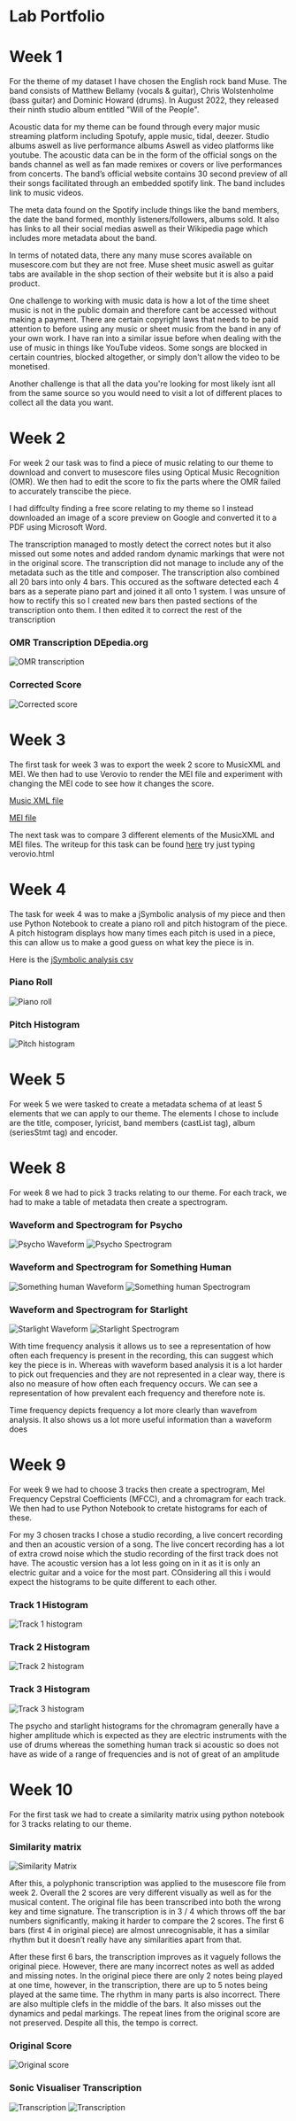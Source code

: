 # Lab Portfolio

# Week 1
For the theme of my dataset I have chosen the English rock band Muse. The band consists of Matthew Bellamy (vocals & guitar), Chris Wolstenholme (bass guitar) and Dominic Howard (drums). In August 2022, they released their ninth studio album entitled "Will of the People".

Acoustic data for my theme can be found through every major music streaming platform including Spotufy, apple music, tidal, deezer. Studio albums aswell as live performance albums Aswell as video platforms like youtube. The acoustic data can be in the form of the official songs on the bands channel as well as fan made remixes or covers or live performances from concerts. The band’s official website contains 30 second preview of all their songs facilitated through an embedded spotify link. The band includes link to music videos. 

The meta data found on the Spotify include things like the band members, the date the band formed, monthly listeners/followers, albums sold. It also has links to all their social medias aswell as their Wikipedia page which includes more metadata about the band.

In terms of notated data, there any many muse scores available on musescore.com but they are not free. Muse sheet music aswell as guitar tabs are available in the shop section of their website but it is also a paid product.

One challenge to working with music data is how a lot of the time sheet music is not in the public domain and therefore cant be accessed without making a payment. There are certain copyright laws that needs to be paid attention to before using any music or sheet music from the band in any of your own work. I have ran into a similar issue before when dealing with the use of music in things like YouTube videos. Some songs are blocked in certain countries, blocked altogether, or simply don't allow the video to be monetised.

Another challenge is that all the data you're looking for most likely isnt all from the same source so you would need to visit a lot of different places to collect all the data you want.

# Week 2
For week 2 our task was to find a piece of music relating to our theme to download and convert to musescore files using Optical Music Recognition (OMR). We then had to edit the score to fix the parts where the OMR failed to accurately transcibe the piece.

I had diffculty finding a free score relating to my theme so I instead downloaded an image of a score preview on Google and converted it to a PDF using Microsoft Word.

The transcription managed to mostly detect the correct notes but it also missed out some notes and added random dynamic markings that were not in the original score. The transcription did not manage to include any of the metadata such as the title and composer. The transcription also combined all 20 bars into only 4 bars. This occured as the software detected each 4 bars as a seperate piano part and joined it all onto 1 system.  I was unsure of how to rectify this so I created new bars then pasted sections of the transcription onto them. I then edited it to correct the rest of the transcription

### OMR Transcription DEpedia.org
![OMR transcription](data/Week%202/OMR_transcription.png)

### Corrected Score

![Corrected score](data/Week%202/Corrected_week_2_score.png)

# Week 3

The first task for week 3 was to export the week 2 score to MusicXML and MEI. We then had to use Verovio to render the MEI file and experiment with changing the MEI code to see how it changes the score.

[Music XML file](https://github.com/sjt4825/MCA-2022/blob/master/data/Week%203/Starlight.musicxml)

[MEI file](https://github.com/sjt4825/MCA-2022/blob/master/data/Week%203/Starlight.mei)

The next task was to compare 3 different elements of the MusicXML and MEI files. The writeup for this task can be found [here](https://github.com/sjt4825/MCA-2022/blob/master/verovio.html) try just typing verovio.html

# Week 4

The task for week 4 was to make a jSymbolic analysis of my piece and then use Python Notebook to create a piano roll and pitch histogram of the piece. A pitch histogram displays how many times each pitch is used in a piece, this can allow us to make a good guess on what key the piece is in.

Here is the [jSymbolic analysis csv](https://github.com/sjt4825/MCA-2022/blob/master/data/Week%204/jsymbolic%20analysis.csv)

### Piano Roll

![Piano roll](data/Week%204/Piano%20roll.png)

### Pitch Histogram

![Pitch histogram](data/Week%204/Pitch%20Histogram.png)

# Week 5

For week 5 we were tasked to create a metadata schema of at least 5 elements that we can apply to our theme. The elements I chose to include are the title, composer, lyricist, band members (castList tag), album (seriesStmt tag) and encoder.


# Week 8

For week 8 we had to pick 3 tracks relating to our theme. For each track, we had to make a table of metadata then create a spectrogram.

### Waveform and Spectrogram for Psycho

![Psycho Waveform](data/Week%208/Psycho%20waveform.png)
![Psycho Spectrogram](data/Week%208/Psycho%20spectrogram.png)

### Waveform and Spectrogram for Something Human

![Something human Waveform](data/Week%208/Something%20Human%20waveform.png)
![Something human Spectrogram](data/Week%208/Something%20Human%20spectrogram.png)

### Waveform and Spectrogram for Starlight

![Starlight Waveform](data/Week%208/Starlight%20waveform.png)
![Starlight Spectrogram](data/Week%208/Starlight%20spectrogram.png)

With time frequency analysis it allows us to see a representation of how often each frequency is present in the recording, this can suggest which key the piece is in. Whereas with waveform based analysis it is a lot harder to pick out frequencies and they are not represented in a clear way, there is also no measure of how often each frequency occurs. We can see a representation of how prevalent each frequency and therefore note is.

Time frequency depicts frequency a lot more clearly than wavefrom analysis. It also shows us a lot more useful information than a waveform does


# Week 9
For week 9 we had to choose 3 tracks then create a spectrogram, Mel Frequency Cepstral Coefficients (MFCC), and a chromagram for each track. We then had to use Python Notebook to cretate histograms for each of these.

For my 3 chosen tracks I chose a studio recording, a live concert recording and then an acoustic version of a song. The live concert recording has a lot of extra crowd noise which the studio recording of the first track does not have. The acoustic version has a lot less going on in it as it is only an electric guitar and a voice for the most part. COnsidering all this i would expect the histograms to be quite different to each other.

### Track 1 Histogram
![Track 1 histogram](data/Week%204/Pitch%20Histogram.png)

### Track 2 Histogram
![Track 2 histogram](data/Week%204/Pitch%20Histogram.png)

### Track 3 Histogram
![Track 3 histogram](data/Week%204/Pitch%20Histogram.png)

The psycho and starlight histograms for the chromagram generally have a higher amplitude which is expected as they are electric instruments with the use of drums whereas the something human track si acoustic so does not have as wide of a range of frequencies and is not of great of an amplitude

# Week 10
For the first task we had to create a similarity matrix using python notebook for 3 tracks relating to our theme.

### Similarity matrix

![Similarity Matrix](data/Week%2010/week%2010%20similarity%20matrix.png)

After this, a polyphonic transcription was applied to the musescore file from week 2. Overall the 2 scores are very different visually as well as for the musical content.
The original file has been transcribed into both the wrong key and time signature. The transcription is in 3 / 4 which throws off the bar numbers significantly, making it harder to compare the 2 scores. The first 6 bars (first 4 in original piece) are almost unrecognisable, it has a similar rhythm but it doesn’t really have any similarities apart from that. 

After these first 6 bars, the transcription improves as it vaguely follows the original piece. However, there are many incorrect notes as well as added and missing notes. In the original piece there are only 2 notes being played at one time, however, in the transcription, there are up to 5 notes being played at the same time. The rhythm in many parts is also incorrect. There are also multiple clefs in the middle of the bars. It also misses out the dynamics and pedal markings. The repeat lines from the original score are not preserved. Despite all this, the tempo is correct.

### Original Score
![Original score](data/Week%2010/original%20score%20image.png)

### Sonic Visualiser Transcription
![Transcription](data/Week%2010/week%2010%20transcription%20image-1-1.png)
![Transcription](data/Week%2010/week%2010%20transcription%20image-1-2.png)
